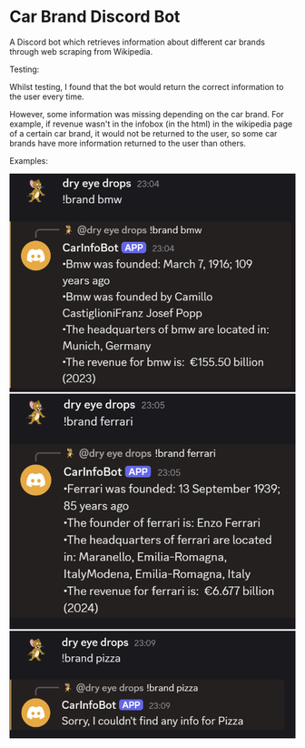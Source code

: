 # Car Brand Discord Bot

A Discord bot which retrieves information about different car brands through web scraping from Wikipedia.

Testing:

Whilst testing, I found that the bot would return the correct information to the user every time.

 However, some information was missing depending on the car brand. For example, if revenue wasn't in the infobox (in the html) in the wikipedia page of a certain car brand, it would not be returned to the user, so some car brands have more information returned to the user than others.

 Examples:

 ![BMW example](images/bot_bmw.png)
 ![Ferrari example](images/bot_ferrari.png)
 ![Pizza example](images/bot_pizza.png)